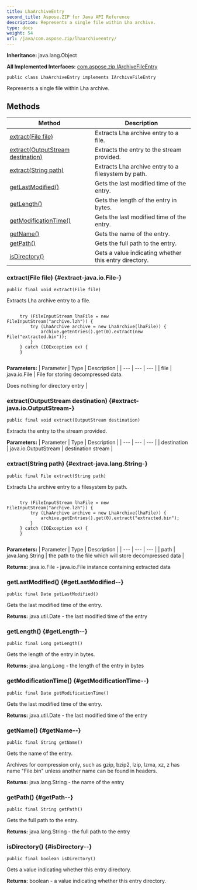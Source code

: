 ```yaml
---
title: LhaArchiveEntry
second_title: Aspose.ZIP for Java API Reference
description: Represents a single file within Lha archive.
type: docs
weight: 54
url: /java/com.aspose.zip/lhaarchiveentry/
---
```


**Inheritance:**
java.lang.Object

**All Implemented Interfaces:**
[com.aspose.zip.IArchiveFileEntry](../../com.aspose.zip/iarchivefileentry)
```
public class LhaArchiveEntry implements IArchiveFileEntry
```

Represents a single file within Lha archive.
## Methods

| Method | Description |
| --- | --- |
| [extract(File file)](#extract-java.io.File-) | Extracts Lha archive entry to a file. |
| [extract(OutputStream destination)](#extract-java.io.OutputStream-) | Extracts the entry to the stream provided. |
| [extract(String path)](#extract-java.lang.String-) | Extracts Lha archive entry to a filesystem by path. |
| [getLastModified()](#getLastModified--) | Gets the last modified time of the entry. |
| [getLength()](#getLength--) | Gets the length of the entry in bytes. |
| [getModificationTime()](#getModificationTime--) | Gets the last modified time of the entry. |
| [getName()](#getName--) | Gets the name of the entry. |
| [getPath()](#getPath--) | Gets the full path to the entry. |
| [isDirectory()](#isDirectory--) | Gets a value indicating whether this entry directory. |
### extract(File file) {#extract-java.io.File-}
```
public final void extract(File file)
```


Extracts Lha archive entry to a file.

```

     try (FileInputStream lhaFile = new FileInputStream("archive.lzh")) {
         try (LhaArchive archive = new LhaArchive(lhaFile)) {
             archive.getEntries().get(0).extract(new File("extracted.bin"));
         }
     } catch (IOException ex) {
     }
 
```



**Parameters:**
| Parameter | Type | Description |
| --- | --- | --- |
| file | java.io.File | File for storing decompressed data.

Does nothing for directory entry |

### extract(OutputStream destination) {#extract-java.io.OutputStream-}
```
public final void extract(OutputStream destination)
```


Extracts the entry to the stream provided.

**Parameters:**
| Parameter | Type | Description |
| --- | --- | --- |
| destination | java.io.OutputStream | destination stream |

### extract(String path) {#extract-java.lang.String-}
```
public final File extract(String path)
```


Extracts Lha archive entry to a filesystem by path.

```

     try (FileInputStream lhaFile = new FileInputStream("archive.lzh")) {
         try (LhaArchive archive = new LhaArchive(lhaFile)) {
             archive.getEntries().get(0).extract("extracted.bin");
         }
     } catch (IOException ex) {
     }
 
```



**Parameters:**
| Parameter | Type | Description |
| --- | --- | --- |
| path | java.lang.String | the path to the file which will store decompressed data |

**Returns:**
java.io.File - java.io.File instance containing extracted data
### getLastModified() {#getLastModified--}
```
public final Date getLastModified()
```


Gets the last modified time of the entry.

**Returns:**
java.util.Date - the last modified time of the entry
### getLength() {#getLength--}
```
public final Long getLength()
```


Gets the length of the entry in bytes.

**Returns:**
java.lang.Long - the length of the entry in bytes
### getModificationTime() {#getModificationTime--}
```
public final Date getModificationTime()
```


Gets the last modified time of the entry.

**Returns:**
java.util.Date - the last modified time of the entry
### getName() {#getName--}
```
public final String getName()
```


Gets the name of the entry.

Archives for compression only, such as gzip, bzip2, lzip, lzma, xz, z has name "File.bin" unless another name can be found in headers.

**Returns:**
java.lang.String - the name of the entry
### getPath() {#getPath--}
```
public final String getPath()
```


Gets the full path to the entry.

**Returns:**
java.lang.String - the full path to the entry
### isDirectory() {#isDirectory--}
```
public final boolean isDirectory()
```


Gets a value indicating whether this entry directory.

**Returns:**
boolean - a value indicating whether this entry directory.
